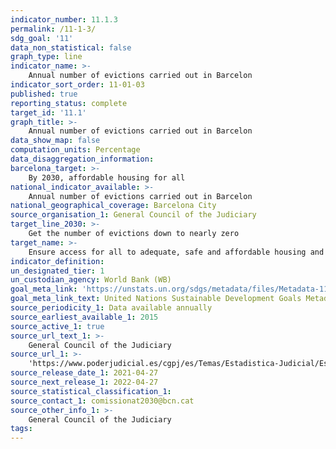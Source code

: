```yaml
---
indicator_number: 11.1.3
permalink: /11-1-3/
sdg_goal: '11'
data_non_statistical: false
graph_type: line
indicator_name: >-
    Annual number of evictions carried out in Barcelon
indicator_sort_order: 11-01-03
published: true
reporting_status: complete
target_id: '11.1'
graph_title: >-
    Annual number of evictions carried out in Barcelon
data_show_map: false
computation_units: Percentage
data_disaggregation_information: 
barcelona_target: >-
    By 2030, affordable housing for all 
national_indicator_available: >-
    Annual number of evictions carried out in Barcelon
national_geographical_coverage: Barcelona City
source_organisation_1: General Council of the Judiciary
target_line_2030: >-
    Get the number of evictions down to nearly zero
target_name: >-
    Ensure access for all to adequate, safe and affordable housing and basic services, and upgrade slums
indicator_definition:
un_designated_tier: 1
un_custodian_agency: World Bank (WB)
goal_meta_link: 'https://unstats.un.org/sdgs/metadata/files/Metadata-11-01-01.pdf'
goal_meta_link_text: United Nations Sustainable Development Goals Metadata (pdf 894kB)
source_periodicity_1: Data available annually
source_earliest_available_1: 2015
source_active_1: true
source_url_text_1: >-
    General Council of the Judiciary
source_url_1: >-
    'https://www.poderjudicial.es/cgpj/es/Temas/Estadistica-Judicial/Estudios-e-Informes/Efecto-de-la-Crisis-en-los-organos-judiciales'
source_release_date_1: 2021-04-27
source_next_release_1: 2022-04-27
source_statistical_classification_1: 
source_contact_1: comissionat2030@bcn.cat
source_other_info_1: >-
    General Council of the Judiciary
tags:
---
```

